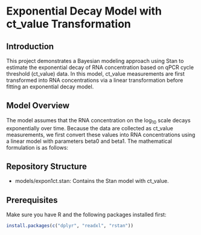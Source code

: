 # Exponential Decay Model with ct_value Transformation

## Introduction

This project demonstrates a Bayesian modeling approach using Stan to estimate the exponential decay of RNA concentration based on qPCR cycle threshold (ct_value) data. In this model, ct_value measurements are first transformed into RNA concentrations via a linear transformation before fitting an exponential decay model.

## Model Overview

The model assumes that the RNA concentration on the log$_{10}$ scale decays exponentially over time. Because the data are collected as ct_value measurements, we first convert these values into RNA concentrations using a linear model with parameters beta0 and beta1. The mathematical formulation is as follows:


## Repository Structure

-   models/expon1ct.stan: Contains the Stan model with ct_value.

## Prerequisites

Make sure you have R and the following packages installed first:

``` r
install.packages(c("dplyr", "readxl", "rstan"))
```
